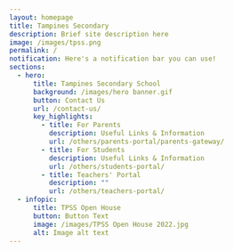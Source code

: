 ```yaml
---
layout: homepage
title: Tampines Secondary
description: Brief site description here
image: /images/tpss.png
permalink: /
notification: Here's a notification bar you can use!
sections:
  - hero:
      title: Tampines Secondary School
      background: /images/hero banner.gif
      button: Contact Us
      url: /contact-us/
      key_highlights:
        - title: For Parents
          description: Useful Links & Information
          url: /others/parents-portal/parents-gateway/
        - title: For Students
          description: Useful Links & Information
          url: /others/students-portal/
        - title: Teachers' Portal
          description: ""
          url: /others/teachers-portal/
  - infopic:
      title: TPSS Open House
      button: Button Text
      image: /images/TPSS Open House 2022.jpg
      alt: Image alt text
---
```

